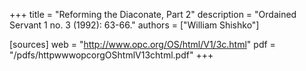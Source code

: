 +++
title = "Reforming the Diaconate, Part 2"
description = "Ordained Servant 1 no. 3 (1992): 63-66."
authors = ["William Shishko"]

[sources]
web = "http://www.opc.org/OS/html/V1/3c.html"
pdf = "/pdfs/httpwwwopcorgOShtmlV13chtml.pdf"
+++
